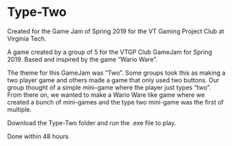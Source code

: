 # Type-Two

Created for the Game Jam of Spring 2019 for the VT Gaming Project Club at Virginia Tech.

A game created by a group of 5 for the VTGP Club GameJam for Spring 2019. Based and inspired by the game “Wario Ware”.

The theme for this GameJam was “Two”. Some groups took this as making a two player game and others made a game that only used two buttons. Our group thought of a simple mini-game where the player just types “two”. From there on, we wanted to make a Wario Ware like game where we created a bunch of mini-games and the type two mini-game was the first of multiple.

Download the Type-Two folder and run the .exe file to play.

Done within 48 hours
